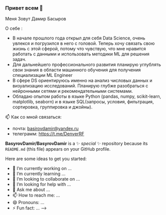 ### Привет всем 👋

Меня Зовут Дамир Басыров

О себе  :
- В начале прошлого года открыл для себя Data Science, очень увлекся и погрузился в него с головой. Теперь хочу связать свою жизнь с этой сферой, потому что чувствую, что мне нравится работать с данными и использовать методики ML для решения задач.
- Для дальнейшего профессионального развития планирую углублять свои знания в области машинного обучения для получения специализации ML Engineer
- В сфере DS ориентируюсь именно на анализ числовых данных и визуализацию исследований. Планирую глубже разобраться с нейронными сетями и рекомендательными системами.
- Обладаю опытом работы в языке Python (pandas, numpy, scikit-learn, matplotlib, seaborn) и в языке SQL(запросы, условия, фильтрация, сортировка, группировка и джойны).

📫 Как со мной связаться:
- почта: basirovdamir@yandex.ru
- телеграмм: https://t.me/DenverRF

**BasyrovDamir/BasyrovDamir** is a ✨ _special_ ✨ repository because its `README.md` (this file) appears on your GitHub profile.

Here are some ideas to get you started:

- 🔭 I’m currently working on ...
- 🌱 I’m currently learning ...
- 👯 I’m looking to collaborate on ...
- 🤔 I’m looking for help with ...
- 💬 Ask me about ...
- 📫 How to reach me: ...
- 😄 Pronouns: ...
- ⚡ Fun fact: ...
-->
